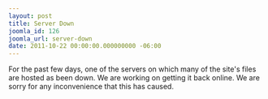 ```yaml
---
layout: post
title: Server Down
joomla_id: 126
joomla_url: server-down
date: 2011-10-22 00:00:00.000000000 -06:00
---
```

For the past few days, one of the servers on which many of the site's files are hosted as been down.  We are working on getting it back online.  We are sorry for any inconvenience that this has caused.
